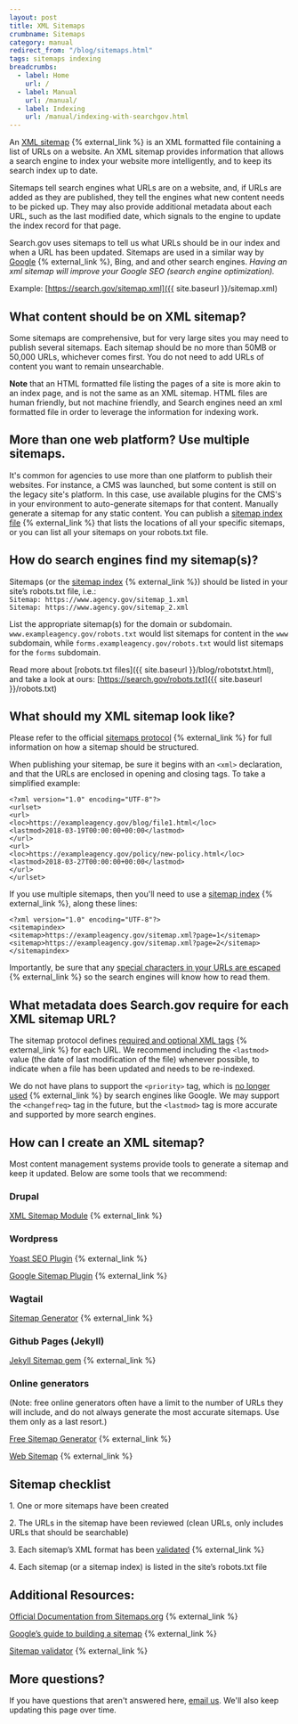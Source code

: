 ```yaml
---
layout: post
title: XML Sitemaps
crumbname: Sitemaps
category: manual
redirect_from: "/blog/sitemaps.html"
tags: sitemaps indexing
breadcrumbs:
  - label: Home
    url: /
  - label: Manual
    url: /manual/
  - label: Indexing
    url: /manual/indexing-with-searchgov.html
---
```

An [XML sitemap](https://en.wikipedia.org/wiki/Sitemaps) {% external_link %} is an XML formatted file containing a list of URLs on a website. An XML sitemap provides information that allows a search engine to index your website more intelligently, and to keep its search index up to date. 

Sitemaps tell search engines what URLs are on a website, and, if URLs are added as they are published, they tell the engines what new content needs to be picked up. They may also provide additional metadata about each URL, such as the last modified date, which signals to the engine to update the index record for that page.  

Search.gov uses sitemaps to tell us what URLs should be in our index and when a URL has been updated. Sitemaps are used in a similar way by [Google](https://support.google.com/webmasters/answer/156184) {% external_link %}, Bing, and and other search engines. *Having an xml sitemap will improve your Google SEO (search engine optimization).*

Example: [https://search.gov/sitemap.xml]({{ site.baseurl }}/sitemap.xml)

## What content should be on XML sitemap?

Some sitemaps are comprehensive, but for very large sites you may need to publish several sitemaps. Each sitemap should be no more than 50MB or 50,000 URLs, whichever comes first. You do not need to add URLs of content you want to remain unsearchable.

**Note** that an HTML formatted file listing the pages of a site is more akin to an index page, and is not the same as an XML sitemap. HTML files are human friendly, but not machine friendly, and Search engines need an xml formatted file in order to leverage the information for indexing work.

## More than one web platform? Use multiple sitemaps.

It's common for agencies to use more than one platform to publish their websites. For instance, a CMS was launched, but some content is still on the legacy site's platform. In this case, use available plugins for the CMS's in your environment to auto-generate sitemaps for that content. Manually generate a sitemap for any static content. You can publish a [sitemap index file](https://www.sitemaps.org/protocol.html#index) {% external_link %} that lists the locations of all your specific sitemaps, or you can list all your sitemaps on your robots.txt file.

## How do search engines find my sitemap(s)?

Sitemaps (or the [sitemap index](https://www.sitemaps.org/protocol.html#index) {% external_link %}) should be listed in your site’s robots.txt file, i.e.:  
`Sitemap: https://www.agency.gov/sitemap_1.xml`  
`Sitemap: https://www.agency.gov/sitemap_2.xml`  

List the appropriate sitemap(s) for the domain or subdomain. `www.exampleagency.gov/robots.txt` would list sitemaps for content in the `www` subdomain, while `forms.exampleagency.gov/robots.txt` would list sitemaps for the `forms` subdomain.

Read more about [robots.txt files]({{ site.baseurl }}/blog/robotstxt.html), and take a look at ours: [https://search.gov/robots.txt]({{ site.baseurl }}/robots.txt)

## What should my XML sitemap look like?

Please refer to the official [sitemaps protocol](https://www.sitemaps.org/protocol.html) {% external_link %} for full information on how a sitemap should be structured.

When publishing your sitemap, be sure it begins with an `<xml>` declaration, and that the URLs are enclosed in opening and closing tags. To take a simplified example:

```
<?xml version="1.0" encoding="UTF-8"?>
<urlset>
<url>
<loc>https://exampleagency.gov/blog/file1.html</loc>
<lastmod>2018-03-19T00:00:00+00:00</lastmod>
</url>
<url>
<loc>https://exampleagency.gov/policy/new-policy.html</loc>
<lastmod>2018-03-27T00:00:00+00:00</lastmod>
</url>
</urlset>
```
If you use multiple sitemaps, then you'll need to use a [sitemap index](https://www.sitemaps.org/protocol.html#index) {% external_link %}, along these lines:

```
<?xml version="1.0" encoding="UTF-8"?>
<sitemapindex>
<sitemap>https://exampleagency.gov/sitemap.xml?page=1</sitemap>
<sitemap>https://exampleagency.gov/sitemap.xml?page=2</sitemap>
</sitemapindex>
```
Importantly, be sure that any [special characters in your URLs are escaped](https://www.sitemaps.org/protocol.html#escaping) {% external_link %} so the search engines will know how to read them.

## What metadata does Search.gov require for each XML sitemap URL?

The sitemap protocol defines [required and optional XML tags](https://www.sitemaps.org/protocol.html#xmlTagDefinitions) {% external_link %} for each URL. We recommend including the `<lastmod>` value (the date of last modification of the file) whenever possible, to indicate when a file has been updated and needs to be re-indexed. 

We do not have plans to support the `<priority>` tag, which is [no longer used](https://www.seroundtable.com/google-priority-change-frequency-xml-sitemap-20273.html) {% external_link %} by search engines like Google. We may support the `<changefreq>` tag in the future, but the `<lastmod>` tag is more accurate and supported by more search engines.

## How can I create an XML sitemap?

Most content management systems provide tools to generate a sitemap and keep it updated. Below are some tools that we recommend:

### Drupal
[XML Sitemap Module](https://www.drupal.org/project/xmlsitemap) {% external_link %}

### Wordpress
[Yoast SEO Plugin](https://wordpress.org/plugins/wordpress-seo/) {% external_link %}

[Google Sitemap Plugin](https://wordpress.org/plugins/google-sitemap-generator/) {% external_link %}

### Wagtail
[Sitemap Generator](http://docs.wagtail.io/en/latest/reference/contrib/sitemaps.html) {% external_link %}

### Github Pages (Jekyll)
[Jekyll Sitemap gem](https://help.github.com/articles/sitemaps-for-github-pages/) {% external_link %}

### Online generators
(Note: free online generators often have a limit to the number of URLs they will include, and do not always generate the most accurate sitemaps. Use them only as a last resort.)

[Free Sitemap Generator](https://freesitemapgenerator.com) {% external_link %}

[Web Sitemap](http://www.web-site-map.com/) {% external_link %}

## Sitemap checklist
<i class="icon-check" ></i> 1. One or more sitemaps have been created

<i class="icon-check"></i> 2. The URLs in the sitemap have been reviewed (clean URLs, only includes URLs that should be searchable)

<i class="icon-check"></i> 3. Each sitemap’s XML format has been [validated](https://www.websiteplanet.com/webtools/sitemap-validator/) {% external_link %}

<i class="icon-check"></i> 4. Each sitemap (or a sitemap index) is listed in the site’s robots.txt file

## Additional Resources:
[Official Documentation from Sitemaps.org](https://www.sitemaps.org/) {% external_link %}

[Google’s guide to building a sitemap](https://support.google.com/webmasters/answer/183668?hl=en&ref_topic=4581190) {% external_link %}

[Sitemap validator](https://www.websiteplanet.com/webtools/sitemap-validator/) {% external_link %}

## More questions?
If you have questions that aren't answered here, [email us](mailto:search@support.digitalgov.gov). We'll also keep updating this page over time.
